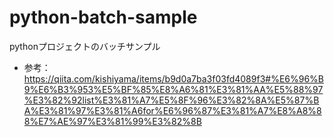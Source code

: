 # python-batch-sample
pythonプロジェクトのバッチサンプル

- 参考：https://qiita.com/kishiyama/items/b9d0a7ba3f03fd4089f3#%E6%96%B9%E6%B3%953%E5%BF%85%E8%A6%81%E3%81%AA%E5%88%97%E3%82%92list%E3%81%A7%E5%8F%96%E3%82%8A%E5%87%BA%E3%81%97%E3%81%A6for%E6%96%87%E3%81%A7%E8%A8%88%E7%AE%97%E3%81%99%E3%82%8B
